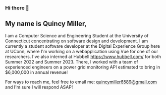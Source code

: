 ### Hi there 👋

## My name is Quincy Miller,

I am a Computer Science and Engineering Student at the University of Connecticut concentrating on software design and development.
I am currently a student software developer at the Digital Experience Group here at UConn, where I'm working on a webapplication using Vue for one of our researchers. I've also interned at Hubbell https://www.hubbell.com/ for both Summer 2022 and Summer 2023. There, I worked with a team of experienced engineers on a power grid monitoring API estimated to bring in $6,000,000 in annual revenue!

<!-- For more information about everything I've been involved in, feel free to explore my page or check out my portfolio: https://quincymiller.netlify.app
 -->
For ways to reach me, feel free to email me: quincymiller6589@gmail.com and I'm sure I will respond ASAP!

